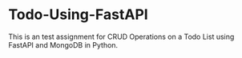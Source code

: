 # Todo-Using-FastAPI
This is an test assignment for CRUD Operations on a Todo List using FastAPI and MongoDB in Python.
